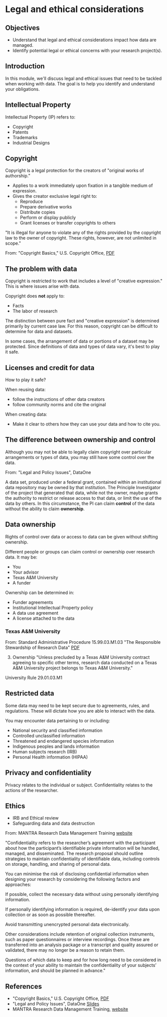 # Legal and ethical considerations
## Objectives
- Understand that legal and ethical considerations impact how data are managed.
- Identify potential legal or ethical concerns with your research project(s).

## Introduction
In this module, we'll discuss legal and ethical issues that need to be tackled when working with data. The goal is to help you identify and understand your obligations.  

## Intellectual Property
Intellectual Property (IP) refers to:

- Copyright
- Patents
- Trademarks
- Industrial Designs

## Copyright
Copyright is a legal protection for the creators of "original works of authorship."

- Applies to a work immediately upon fixation in a tangible medium of expression.
- Gives the creator exclusive legal right to:
	- Reproduce
	- Prepare derivative works 
	- Distribute copies
	- Perform or display publicly
	- Grant licenses or transfer copyrights to others

"It is illegal for anyone to violate any of the rights provided by the copyright law to the owner of copyright. These rights, however, are not unlimited in scope."

From: "Copyright Basics," U.S. Copyright Office, [PDF](https://www.copyright.gov/circs/circ01.pdf)

## The problem with data
Copyright is restricted to work that includes a level of "creative expression." This is where issues arise with data. 

Copyright does **not** apply to: 

- Facts
- The labor of research

The distinction between pure fact and "creative expression" is determined primarily by current case law. For this reason, copyright can be difficult to determine for data and datasets. 

In some cases, the arrangement of data or portions of a dataset may be protected. Since definitions of data and types of data vary, it's best to play it safe. 

## Licenses and credit for data
How to play it safe? 

When reusing data:

- follow the instructions of other data creators
- follow community norms and cite the original

When creating data:

- Make it clear to others how they can use your data and how to cite you.

## The difference between ownership and control
Although you may not be able to legally claim copyright over particular arrangements or types of data, you may still have some control over the data.

From: "Legal and Policy Issues", DataOne

A data set, produced under a federal grant, contained within an institutional data repository may be owned by that institution. The Principle Investigator of the project that generated that data, while not the owner, maybe grants the authority to restrict or release access to that data, or limit the use of the data by others.  In this circumstance, the PI can claim **control** of the data without the ability to claim **ownership**. 

## Data ownership
Rights of control over data or access to data can be given without shifting ownership.

Different people or groups can claim control or ownership over research data. It may be:

- You
- Your advisor
- Texas A&M University
- A funder 

Ownership can be determined in:

- Funder agreements
- Institutional Intellectual Property policy
- A data use agreement
- A license attached to the data

### Texas A&M University 
From: Standard Administrative Procedure 15.99.03.M1.03 "The Responsible Stewardship of Research Data" [PDF](http://rules-saps.tamu.edu/PDFs/15.99.03.M1.03.pdf)

3. Ownership
"Unless precluded by a Texas A&M University contract agreeing to specific other terms, research data conducted on a Texas A&M University project belongs to Texas A&M University."



University Rule 29.01.03.M1

## Restricted data
Some data may need to be kept secure due to agreements, rules, and regulations. These will dictate how you are able to interact with the data.

You may encounter data pertaining to or including:

- National security and classified information
- Controlled unclassified information
- Threatened and endangered species information
- Indigenous peoples and lands information
- Human subjects research (IRB)
- Personal Health information (HIPAA)

## Privacy and confidentiality
Privacy relates to the individual or subject. Confidentiality relates to the actions of the researcher.

## Ethics
- IRB and Ethical review
- Safeguarding data and data destruction

From: MANTRA Research Data Management Training [website](http://datalib.edina.ac.uk/mantra/)

"Confidentiality refers to the researcher’s agreement with the participant about how the participant’s identifiable private information will be handled, managed, and disseminated. The research proposal should outline strategies to maintain confidentiality of identifiable data, including controls on storage, handling, and sharing of personal data.

You can minimise the risk of disclosing confidential information when designing your research by considering the following factors and approaches:

If possible, collect the necessary data without using personally identifying information.

If personally identifying information is required, de-identify your data upon collection or as soon as possible thereafter.

Avoid transmitting unencrypted personal data electronically.

Other considerations include retention of original collection instruments, such as paper questionnaires or interview recordings. Once these are transferred into an analysis package or a transcript and quality assured or validated, there may no longer be a reason to retain them. 

Questions of which data to keep and for how long need to be considered in the context of your ability to maintain the confidentiality of your subjects’ information, and should be planned in advance."

## References

- "Copyright Basics," U.S. Copyright Office, [PDF](https://www.copyright.gov/circs/circ01.pdf)
- "Legal and Policy Issues", DataOne [Slides](https://www.slideshare.net/DataONEorg/dataone-education-module-10-analysis-and-workflows)
- MANTRA Research Data Management Training, [website](http://datalib.edina.ac.uk/mantra/)
